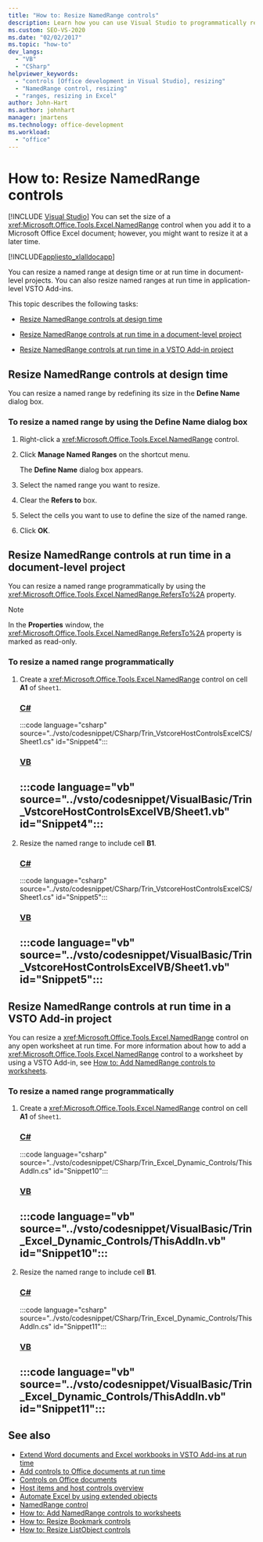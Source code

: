 ```yaml
---
title: "How to: Resize NamedRange controls"
description: Learn how you can use Visual Studio to programmatically resize NamedRange controls in a Microsoft Excel workbook.
ms.custom: SEO-VS-2020
ms.date: "02/02/2017"
ms.topic: "how-to"
dev_langs:
  - "VB"
  - "CSharp"
helpviewer_keywords:
  - "controls [Office development in Visual Studio], resizing"
  - "NamedRange control, resizing"
  - "ranges, resizing in Excel"
author: John-Hart
ms.author: johnhart
manager: jmartens
ms.technology: office-development
ms.workload:
  - "office"
---
```

# How to: Resize NamedRange controls

 [!INCLUDE [Visual Studio](~/includes/applies-to-version/vs-windows-only.md)]
  You can set the size of a <xref:Microsoft.Office.Tools.Excel.NamedRange> control when you add it to a Microsoft Office Excel document; however, you might want to resize it at a later time.

 [!INCLUDE[appliesto_xlalldocapp](../vsto/includes/appliesto-xlalldocapp-md.md)]

 You can resize a named range at design time or at run time in document-level projects. You can also resize named ranges at run time in application-level VSTO Add-ins.

 This topic describes the following tasks:

- [Resize NamedRange controls at design time](#designtime)

- [Resize NamedRange controls at run time in a document-level project](#runtimedoclevel)

- [Resize NamedRange controls at run time in a VSTO Add-in project](#runtimeaddin)

## <a name="designtime"></a> Resize NamedRange controls at design time
 You can resize a named range by redefining its size in the **Define Name** dialog box.

### To resize a named range by using the Define Name dialog box

1. Right-click a <xref:Microsoft.Office.Tools.Excel.NamedRange> control.

2. Click **Manage Named Ranges** on the shortcut menu.

     The **Define Name** dialog box appears.

3. Select the named range you want to resize.

4. Clear the **Refers to** box.

5. Select the cells you want to use to define the size of the named range.

6. Click **OK**.

## <a name="runtimedoclevel"></a> Resize NamedRange controls at run time in a document-level project
 You can resize a named range programmatically by using the <xref:Microsoft.Office.Tools.Excel.NamedRange.RefersTo%2A> property.

> [!NOTE]
> In the **Properties** window, the <xref:Microsoft.Office.Tools.Excel.NamedRange.RefersTo%2A> property is marked as read-only.

### To resize a named range programmatically

1. Create a <xref:Microsoft.Office.Tools.Excel.NamedRange> control on cell **A1** of `Sheet1`.

     ### [C#](#tab/csharp)
     :::code language="csharp" source="../vsto/codesnippet/CSharp/Trin_VstcoreHostControlsExcelCS/Sheet1.cs" id="Snippet4":::

     ### [VB](#tab/vb)
     :::code language="vb" source="../vsto/codesnippet/VisualBasic/Trin_VstcoreHostControlsExcelVB/Sheet1.vb" id="Snippet4":::
     ---

2. Resize the named range to include cell **B1**.

     ### [C#](#tab/csharp)
     :::code language="csharp" source="../vsto/codesnippet/CSharp/Trin_VstcoreHostControlsExcelCS/Sheet1.cs" id="Snippet5":::

     ### [VB](#tab/vb)
     :::code language="vb" source="../vsto/codesnippet/VisualBasic/Trin_VstcoreHostControlsExcelVB/Sheet1.vb" id="Snippet5":::
     ---

## <a name="runtimeaddin"></a> Resize NamedRange controls at run time in a VSTO Add-in project
 You can resize a <xref:Microsoft.Office.Tools.Excel.NamedRange> control on any open worksheet at run time. For more information about how to add a <xref:Microsoft.Office.Tools.Excel.NamedRange> control to a worksheet by using a VSTO Add-in, see [How to: Add NamedRange controls to worksheets](../vsto/how-to-add-namedrange-controls-to-worksheets.md).

### To resize a named range programmatically

1. Create a <xref:Microsoft.Office.Tools.Excel.NamedRange> control on cell **A1** of `Sheet1`.

     ### [C#](#tab/csharp)
     :::code language="csharp" source="../vsto/codesnippet/CSharp/Trin_Excel_Dynamic_Controls/ThisAddIn.cs" id="Snippet10":::

     ### [VB](#tab/vb)
     :::code language="vb" source="../vsto/codesnippet/VisualBasic/Trin_Excel_Dynamic_Controls/ThisAddIn.vb" id="Snippet10":::
     ---

2. Resize the named range to include cell **B1**.

     ### [C#](#tab/csharp)
     :::code language="csharp" source="../vsto/codesnippet/CSharp/Trin_Excel_Dynamic_Controls/ThisAddIn.cs" id="Snippet11":::

     ### [VB](#tab/vb)
     :::code language="vb" source="../vsto/codesnippet/VisualBasic/Trin_Excel_Dynamic_Controls/ThisAddIn.vb" id="Snippet11":::
     ---

## See also
- [Extend Word documents and Excel workbooks in VSTO Add-ins at run time](../vsto/extending-word-documents-and-excel-workbooks-in-vsto-add-ins-at-run-time.md)
- [Add controls to Office documents at run time](../vsto/adding-controls-to-office-documents-at-run-time.md)
- [Controls on Office documents](../vsto/controls-on-office-documents.md)
- [Host items and host controls overview](../vsto/host-items-and-host-controls-overview.md)
- [Automate Excel by using extended objects](../vsto/automating-excel-by-using-extended-objects.md)
- [NamedRange control](../vsto/namedrange-control.md)
- [How to: Add NamedRange controls to worksheets](../vsto/how-to-add-namedrange-controls-to-worksheets.md)
- [How to: Resize Bookmark controls](../vsto/how-to-resize-bookmark-controls.md)
- [How to: Resize ListObject controls](../vsto/how-to-resize-listobject-controls.md)
